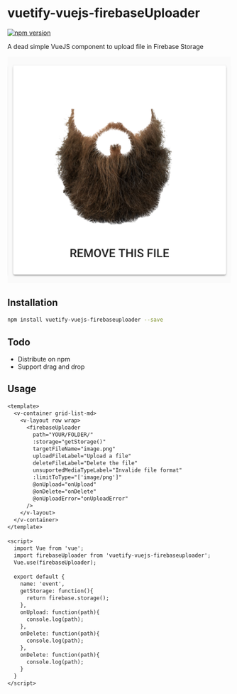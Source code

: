 # vuetify-vuejs-firebaseUploader

[![npm version](https://badge.fury.io/js/vuetify-vuejs-firebaseuploader.svg)](https://www.npmjs.com/package/vuetify-vuejs-firebaseuploader)

A dead simple VueJS component to upload file in Firebase Storage

![Sample](./demo.png)

## Installation

```sh
npm install vuetify-vuejs-firebaseuploader --save
```

## Todo

- Distribute on npm
- Support drag and drop

## Usage

```vue
<template>
  <v-container grid-list-md>
    <v-layout row wrap>
      <firebaseUploader
        path="YOUR/FOLDER/"
        :storage="getStorage()"
        targetFileName="image.png"
        uploadFileLabel="Upload a file"
        deleteFileLabel="Delete the file"
        unsuportedMediaTypeLabel="Invalide file format"
        :limitToType="['image/png']"
        @onUpload="onUpload"
        @onDelete="onDelete"
        @onUploadError="onUploadError"
      />
    </v-layout>
  </v-container>
</template>

<script>
  import Vue from 'vue';
  import firebaseUploader from 'vuetify-vuejs-firebaseuploader';
  Vue.use(firebaseUploader);

  export default {
    name: 'event',
    getStorage: function(){
      return firebase.storage();
    },
    onUpload: function(path){
      console.log(path);
    },
    onDelete: function(path){
      console.log(path);
    },
    onDelete: function(path){
      console.log(path);
    }
  }
</script>
```
